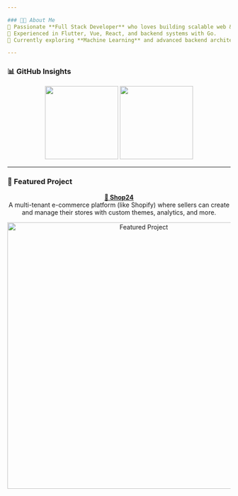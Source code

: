 ```yaml
---

### 🧑‍💻 About Me
🚀 Passionate **Full Stack Developer** who loves building scalable web & mobile applications.  
📱 Experienced in Flutter, Vue, React, and backend systems with Go.  
🌱 Currently exploring **Machine Learning** and advanced backend architecture.  

---
```



### 📊 GitHub Insights
<p align="center">
  <img src="https://github-readme-streak-stats-eight.vercel.app?user=Endale2&theme=tokyonight&hide_border=true" height="165px"/>
  <img src="https://github-readme-stats.vercel.app/api/top-langs/?username=Endale2&layout=compact&theme=tokyonight&hide_border=true" height="165px"/>
</p>


---

### 🚀 Featured Project
<p align="center">
  <a href="http://shop24.sbs"><b>🛒 Shop24</b></a>  
  <br/>
  A multi-tenant e-commerce platform (like Shopify) where sellers can create and manage their stores with custom themes, analytics, and more.
</p>



<div align="center">
  <img src="https://github.com/user-attachments/assets/4b5b32df-859d-4bfa-93e2-0d07dfb33468" alt="Featured Project" width="600"/>
</div>

